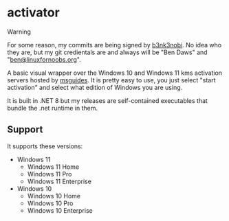 # activator
> [!warning]
> For some reason, my commits are being signed by [b3nk3nobi](https://github.com/b3nk3nobi). No idea who they are, but my git credientals are and always will be "Ben Daws" and "ben@linuxfornoobs.org".

A basic visual wrapper over the Windows 10 and Windows 11 kms activation servers hosted by [msguides](https://msguides.com).
It is pretty easy to use, you just select "start activation" and select what edition of Windows you are using. 

It is built in .NET 8 but my releases are self-contained executables that bundle the .net runtime in them.

## Support
It supports these versions:

- Windows 11
  - Windows 11 Home
  - Windows 11 Pro
  - Windows 11 Enterprise
- Windows 10
  - Windows 10 Home
  - Windows 10 Pro
  - Windows 10 Enterprise

